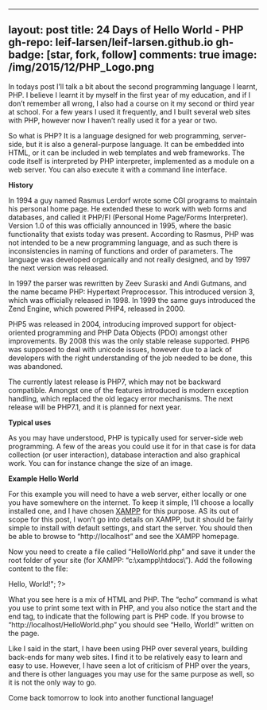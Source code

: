 
---
layout: post
title: 24 Days of Hello World - PHP
gh-repo: leif-larsen/leif-larsen.github.io
gh-badge: [star, fork, follow]
comments: true
image: /img/2015/12/PHP_Logo.png
---
    
    
In todays post I’ll talk a bit about the second programming language I learnt, PHP. I believe I learnt it by myself in the first year of my education, and if I don’t remember all wrong, I also had a course on it my second or third year at school. For a few years I used it frequently, and I built several web sites with PHP, however now I haven’t really used it for a year or two.

So what is PHP? It is a language designed for web programming, server-side, but it is also a general-purpose language. It can be embedded into HTML, or it can be included in web templates and web frameworks. The code itself is interpreted by PHP interpreter, implemented as a module on a web server. You can also execute it with a command line interface.

**History**

In 1994 a guy named Rasmus Lerdorf wrote some CGI programs to maintain his personal home page. He extended these to work with web forms and databases, and called it PHP/FI (Personal Home Page/Forms Interpreter). Version 1.0 of this was officially announced in 1995, where the basic functionality that exists today was present. According to Rasmus, PHP was not intended to be a new programming language, and as such there is inconsistencies in naming of functions and order of parameters. The language was developed organically and not really designed, and by 1997 the next version was released.

In 1997 the parser was rewritten by Zeev Suraski and Andi Gutmans, and the name became PHP: Hypertext Preprocessor. This introduced version 3, which was officially released in 1998. In 1999 the same guys introduced the Zend Engine, which powered PHP4, released in 2000.

PHP5 was released in 2004, introducing improved support for object-oriented programming and PHP Data Objects (PDO) amongst other improvements. By 2008 this was the only stable release supported. PHP6 was supposed to deal with unicode issues, however due to a lack of developers with the right understanding of the job needed to be done, this was abandoned.

The currently latest release is PHP7, which may not be backward compatible. Amongst one of the features introduced is modern exception handling, which replaced the old legacy error mechanisms. The next release will be PHP7.1, and it is planned for next year.

**Typical uses**

As you may have understood, PHP is typically used for server-side web programming. A few of the areas you could use it for in that case is for data collection (or user interaction), database interaction and also graphical work. You can for instance change the size of an image.

**Example Hello World**

For this example you will need to have a web server, either locally or one you have somewhere on the internet. To keep it simple, I’ll choose a locally installed one, and I have chosen [XAMPP](https://www.apachefriends.org/index.html) for this purpose. AS its out of scope for this post, I won’t go into details on XAMPP, but it should be fairly simple to install with default settings, and start the server. You should then be able to browse to “http://localhost” and see the XAMPP homepage.

Now you need to create a file called “HelloWorld.php” and save it under the root folder of your site (for XAMPP: “c:\xampp\htdocs\”). Add the following content to the file:

   <title>My first PHP page</title>   <?php echo "<h1>Hello, World!</h1>"; ?>  

What you see here is a mix of HTML and PHP. The “echo” command is what you use to print some text with in PHP, and you also notice the start and the end tag, to indicate that the following part is PHP code. If you browse to “http://localhost/HelloWorld.php” you should see “Hello, World!” written on the page.

Like I said in the start, I have been using PHP over several years, building back-ends for many web sites. I find it to be relatively easy to learn and easy to use. However, I have seen a lot of criticism of PHP over the years, and there is other languages you may use for the same purpose as well, so it is not the only way to go.

Come back tomorrow to look into another functional language!


